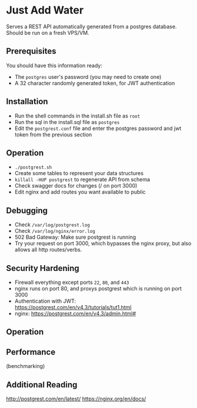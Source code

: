 # Just Add Water

Serves a REST API automatically generated from a postgres database. Should be run on a fresh VPS/VM.

## Prerequisites

You should have this information ready:

* The `postgres` user's password (you may need to create one)
* A 32 character randomly generated token, for JWT authentication

## Installation

* Run the shell commands in the install.sh file as `root`
* Run the sql in the install.sql file as `postgres`
* Edit the `postgrest.conf` file and enter the postgres password and jwt token from the previous section

## Operation

* `./postgrest.sh`
* Create some tables to represent your data structures
* `killall -HUP postgrest` to regenerate API from schema
* Check swagger docs for changes (/ on port 3000)
* Edit nginx and add routes you want available to public

## Debugging

* Check `/var/log/postgrest.log`
* Check `/var/log/nginx/error.log`
* 502 Bad Gateway: Make sure postgrest is running
* Try your request on port 3000, which bypasses the nginx proxy, but also allows all http routes/verbs.

## Security Hardening

* Firewall everything except ports `22`, `80`, and `443`
* nginx runs on port 80, and proxys postgrest which is running on port 3000
* Authentication with JWT: https://postgrest.com/en/v4.3/tutorials/tut1.html
* nginx: https://postgrest.com/en/v4.3/admin.html#

## Operation

## Performance

(benchmarking)

## Additional Reading

http://postgrest.com/en/latest/
https://nginx.org/en/docs/
